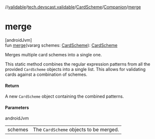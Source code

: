 //[validable](../../../../index.md)/[tech.devscast.validable](../../index.md)/[CardScheme](../index.md)/[Companion](index.md)/[merge](merge.md)

# merge

[androidJvm]\
fun [merge](merge.md)(vararg schemes: [CardScheme](../index.md)): [CardScheme](../index.md)

Merges multiple card schemes into a single one.

This static method combines the regular expression patterns from all the provided `CardScheme` objects into a single list. This allows for validating cards against a combination of schemes.

#### Return

A new `CardScheme` object containing the combined patterns.

#### Parameters

androidJvm

| | |
|---|---|
| schemes | The `CardScheme` objects to be merged. |
